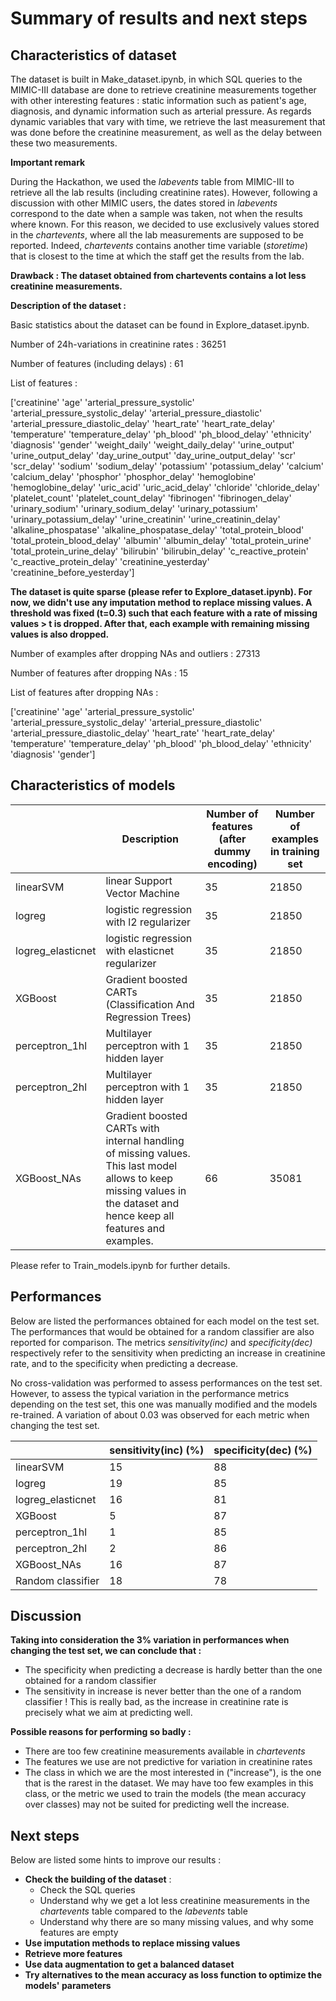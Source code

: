 # Summary of results and next steps

## Characteristics of dataset
The dataset is built in Make_dataset.ipynb, in which SQL queries to the MIMIC-III database are done to retrieve creatinine measurements together with other interesting features : static information such as patient's age, diagnosis, and dynamic information such as arterial pressure. As regards dynamic variables that vary with time, we retrieve the last measurement that was done before the creatinine measurement, as well as the delay between these two measurements.

**Important remark**

During the Hackathon, we used the *labevents* table from MIMIC-III to retrieve all the lab results (including creatinine rates). However, following a discussion with other MIMIC users, the dates stored in *labevents* correspond to the date when a sample was taken, not when the results where known. For this reason, we decided to use exclusively values stored in the *chartevents*, where all the lab measurements are supposed to be reported. Indeed, *chartevents* contains another time variable (*storetime*) that is closest to the time at which the staff get the results from the lab.

**Drawback : The dataset obtained from chartevents contains a lot less creatinine measurements.**

**Description of the dataset :**

Basic statistics about the dataset can be found in Explore_dataset.ipynb.

Number of 24h-variations in creatinine rates : 36251  

Number of features (including delays) : 61

List of features :

['creatinine' 'age' 'arterial_pressure_systolic'
 'arterial_pressure_systolic_delay' 'arterial_pressure_diastolic'
 'arterial_pressure_diastolic_delay' 'heart_rate' 'heart_rate_delay'
 'temperature' 'temperature_delay' 'ph_blood' 'ph_blood_delay' 'ethnicity'
 'diagnosis' 'gender' 'weight_daily' 'weight_daily_delay' 'urine_output' 'urine_output_delay'
 'day_urine_output' 'day_urine_output_delay' 'scr' 'scr_delay' 'sodium'
 'sodium_delay' 'potassium' 'potassium_delay' 'calcium' 'calcium_delay'
 'phosphor' 'phosphor_delay' 'hemoglobine' 'hemoglobine_delay' 'uric_acid'
 'uric_acid_delay' 'chloride' 'chloride_delay' 'platelet_count'
 'platelet_count_delay' 'fibrinogen' 'fibrinogen_delay' 'urinary_sodium'
 'urinary_sodium_delay' 'urinary_potassium' 'urinary_potassium_delay'
 'urine_creatinin' 'urine_creatinin_delay' 'alkaline_phospatase'
 'alkaline_phospatase_delay' 'total_protein_blood'
 'total_protein_blood_delay' 'albumin' 'albumin_delay'
 'total_protein_urine' 'total_protein_urine_delay' 'bilirubin'
 'bilirubin_delay' 'c_reactive_protein' 'c_reactive_protein_delay'
 'creatinine_yesterday' 'creatinine_before_yesterday']

**The dataset is quite sparse (please refer to Explore_dataset.ipynb). For now, we didn't use any imputation method to replace missing values. A threshold was fixed (t=0.3) such that each feature with a rate of missing values > t is dropped. After that, each example with remaining missing values is also dropped.**

Number of examples after dropping NAs and outliers : 27313

Number of features after dropping NAs : 15

List of features after dropping NAs :

['creatinine' 'age' 'arterial_pressure_systolic'
 'arterial_pressure_systolic_delay' 'arterial_pressure_diastolic'
 'arterial_pressure_diastolic_delay' 'heart_rate' 'heart_rate_delay'
 'temperature' 'temperature_delay' 'ph_blood' 'ph_blood_delay' 'ethnicity'
 'diagnosis' 'gender']

## Characteristics of models

|                   | Description                                                                                                                                                             | Number of features (after dummy encoding) | Number of examples in training set |
|-------------------|-------------------------------------------------------------------------------------------------------------------------------------------------------------------------|-------------------------------------------|------------------------------------|
| linearSVM         | linear Support Vector Machine                                                                                                                                           |                     35                    |                21850               |
| logreg            | logistic regression with l2 regularizer                                                                                                                                 |                     35                    |                21850               |
| logreg_elasticnet | logistic regression with elasticnet regularizer                                                                                                                         |                     35                    |                21850               |
| XGBoost           | Gradient boosted CARTs (Classification And Regression Trees)                                                                                                            |                     35                    |                21850               |
| perceptron_1hl    | Multilayer perceptron with 1 hidden layer                                                                                                                               |                     35                    |                21850               |
| perceptron_2hl    | Multilayer perceptron with 1 hidden layer                                                                                                                               |                     35                    |                21850               |
| XGBoost_NAs       | Gradient boosted CARTs with internal handling of missing values. This last model allows to keep missing values in the dataset and hence keep all features and examples. |                     66                    |                35081               |


Please refer to Train_models.ipynb for further details.

## Performances

Below are listed the performances obtained for each model on the test set. The performances that would be obtained for a random classifier are also reported for comparison. The metrics *sensitivity(inc)* and *specificity(dec)* respectively refer to the sensitivity when predicting an increase in creatinine rate, and to the specificity when predicting a decrease.

No cross-validation was performed to assess performances on the test set. However, to assess the typical variation in the performance metrics depending on the test set, this one was manually modified and the models re-trained. A variation of about 0.03 was observed for each metric when changing the test set.

|                   | sensitivity(inc) (%) | specificity(dec) (%) |
|-------------------|----------------------|----------------------|
| linearSVM         |          15          |          88          |
| logreg            |          19          |          85          |
| logreg_elasticnet |          16          |          81          |
| XGBoost           |           5          |          87          |
| perceptron_1hl    |           1          |          85          |
| perceptron_2hl    |           2          |          86          |
| XGBoost_NAs       |          16          |          87          |
| Random classifier |          18          |          78          |

## Discussion

**Taking into consideration the 3% variation in performances when changing the test set, we can conclude that :**
- The specificity when predicting a decrease is hardly better than the one obtained for a random classifier
- The sensitivity in increase is never better than the one of a random classifier ! This is really bad, as the increase in creatinine rate is precisely what we aim at predicting well.

**Possible reasons for performing so badly :**
- There are too few creatinine measurements available in *chartevents*
- The features we use are not predictive for variation in creatinine rates
- The class in which we are the most interested in ("increase"), is the one that is the rarest in the dataset. We may have too few examples in this class, or the metric we used to train the models (the mean accuracy over classes) may not be suited for predicting well the increase.


## Next steps

Below are listed some hints to improve our results :

- **Check the building of the dataset** :
  - Check the SQL queries
  - Understand why we get a lot less creatinine measurements in the *chartevents* table compared to the *labevents* table
  - Understand why there are so many missing values, and why some features are empty
- **Use imputation methods to replace missing values**
- **Retrieve more features**
- **Use data augmentation to get a balanced dataset**
- **Try alternatives to the mean accuracy as loss function to optimize the models' parameters**
